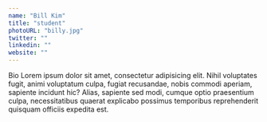 ```yaml
---
name: "Bill Kim"
title: "student"
photoURL: "billy.jpg"
twitter: ""
linkedin: ""
website: ""
---
```


Bio Lorem ipsum dolor sit amet, consectetur adipisicing elit. Nihil voluptates fugit, animi voluptatum culpa, fugiat recusandae, nobis commodi aperiam, sapiente incidunt hic? Alias, sapiente sed modi, cumque optio praesentium culpa, necessitatibus quaerat explicabo possimus temporibus reprehenderit quisquam officiis expedita est.